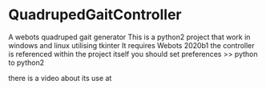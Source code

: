 # QuadrupedGaitController
A webots quadruped gait generator
This is a python2 project that work in windows and linux utilising tkinter
It requires Webots 2020b1
the controller is referenced within the project itself
you should set preferences >> python to python2

there is a video about its use at

